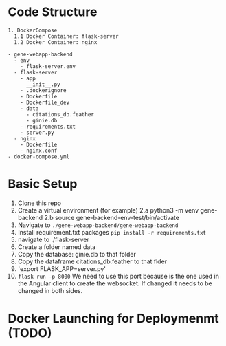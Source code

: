 # Code Structure 

```
1. DockerCompose
  1.1 Docker Container: flask-server
  1.2 Docker Container: nginx
```

```
- gene-webapp-backend
  - env
    - flask-server.env
  - flask-server
    - app
      __init__.py
    - .dockerignore
    - Dockerfile
    - Dockerfile_dev
    - data
      - citations_db.feather
      - ginie.db
    - requirements.txt
    - server.py
  - nginx
    - Dockerfile
    - nginx.conf
- docker-compose.yml
 ```

# Basic Setup

1. Clone this repo
2. Create a virtual environment (for example)
   2.a python3 -m venv gene-backend
   2.b source gene-backend-env-test/bin/activate
3. Navigate to `./gene-webapp-backend/gene-webapp-backend`
4. Install requirement.txt packages ```pip install -r requirements.txt```
5. navigate to ./flask-server
6. Create a folder named data
7. Copy the database: ginie.db to that folder
8. Copy the dataframe citations_db.feather to that flder
9. `export FLASK_APP=server.py'
10. `flask run -p 8000` We need to use this port because is the one used in the Angular client to create the websocket. If changed it needs to be changed in both sides.  

# Docker Launching for Deploymenmt (TODO)
